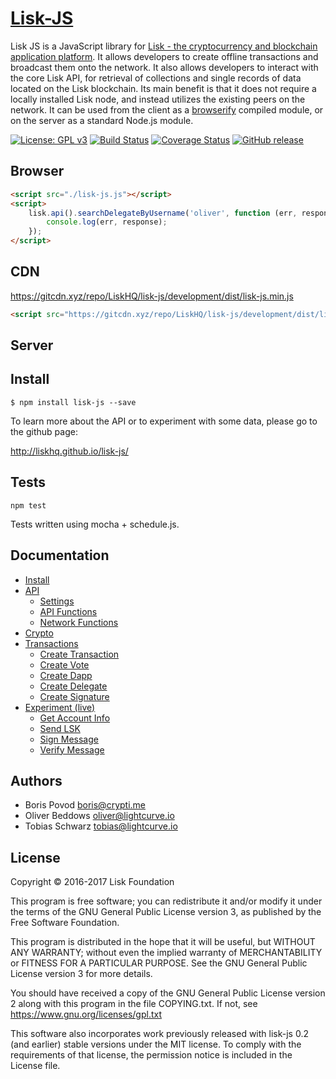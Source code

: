 # <a href="http://liskhq.github.io/lisk-js/">Lisk-JS</a>

Lisk JS is a JavaScript library for [Lisk - the cryptocurrency and blockchain application platform](https://github.com/LiskHQ/lisk). It allows developers to create offline transactions and broadcast them onto the network. It also allows developers to interact with the core Lisk API, for retrieval of collections and single records of data located on the Lisk blockchain. Its main benefit is that it does not require a locally installed Lisk node, and instead utilizes the existing peers on the network. It can be used from the client as a [browserify](http://browserify.org/) compiled module, or on the server as a standard Node.js module.

[![License: GPL v3](https://img.shields.io/badge/License-GPL%20v3-blue.svg)](http://www.gnu.org/licenses/gpl-3.0) [![Build Status](https://travis-ci.org/LiskHQ/lisk-js.svg?branch=development)](https://travis-ci.org/LiskHQ/lisk-js) [![Coverage Status](https://coveralls.io/repos/github/LiskHQ/lisk-js/badge.svg?branch=development)](https://coveralls.io/github/LiskHQ/lisk-js?branch=development) [![GitHub release](https://img.shields.io/badge/version-0.3-blue.svg)]()

## Browser

```html
<script src="./lisk-js.js"></script>
<script>
	lisk.api().searchDelegateByUsername('oliver', function (err, response) {
		console.log(err, response);
	});
</script>
```

## CDN

https://gitcdn.xyz/repo/LiskHQ/lisk-js/development/dist/lisk-js.min.js<br/>
```html
<script src="https://gitcdn.xyz/repo/LiskHQ/lisk-js/development/dist/lisk-js.min.js"></script>
```

## Server

## Install
```
$ npm install lisk-js --save
```

To learn more about the API or to experiment with some data, please go to the github page:

http://liskhq.github.io/lisk-js/

## Tests

```
npm test
```

Tests written using mocha + schedule.js.

## Documentation

- [Install](http://liskhq.github.io/lisk-js/docs/index.html)
- [API](http://liskhq.github.io/lisk-js/docs/example/api.html)
	- [Settings](http://liskhq.github.io/lisk-js/docs/example/api.html#settings_sub)
	- [API Functions](http://liskhq.github.io/lisk-js/docs/example/api.html#api_functions_sub)
	- [Network Functions](http://liskhq.github.io/lisk-js/docs/example/api.html#network_sub)
- [Crypto](http://liskhq.github.io/lisk-js/docs/example/api.html#crypto)
- [Transactions](http://liskhq.github.io/lisk-js/docs/example/api.html#transactions)
	- [Create Transaction](http://liskhq.github.io/lisk-js/docs/example/api.html#functions_createTransaction)
	- [Create Vote](http://liskhq.github.io/lisk-js/docs/example/api.html#functions_createVote)
	- [Create Dapp](http://liskhq.github.io/lisk-js/docs/example/api.html#functions_createDapp)
	- [Create Delegate](http://liskhq.github.io/lisk-js/docs/example/api.html#functions_createDelegate)
	- [Create Signature](http://liskhq.github.io/lisk-js/docs/example/api.html#functions_createSignature)
- [Experiment (live)](http://liskhq.github.io/lisk-js/docs/example/experiment.html)
	- [Get Account Info](http://liskhq.github.io/lisk-js/docs/example/experiment.html#get_account)
	- [Send LSK](http://liskhq.github.io/lisk-js/docs/example/experiment.html#send_lsk)
	- [Sign Message](http://liskhq.github.io/lisk-js/docs/example/experiment.html#sign)
	- [Verify Message](http://liskhq.github.io/lisk-js/docs/example/experiment.html#verify)

## Authors

- Boris Povod <boris@crypti.me>
- Oliver Beddows <oliver@lightcurve.io>
- Tobias Schwarz <tobias@lightcurve.io>

## License

Copyright © 2016-2017 Lisk Foundation

This program is free software; you can redistribute it and/or
modify it under the terms of the GNU General Public License version 3,
as published by the Free Software Foundation.

This program is distributed in the hope that it will be useful,
but WITHOUT ANY WARRANTY; without even the implied warranty of
MERCHANTABILITY or FITNESS FOR A PARTICULAR PURPOSE. See the
GNU General Public License version 3 for more details.

You should have received a copy of the GNU General Public License version 2
along with this program in the file COPYING.txt. If not, see
<https://www.gnu.org/licenses/gpl.txt>

This software also incorporates work previously released with lisk-js 0.2
(and earlier) stable versions under the MIT license. To comply with the
requirements of that license, the permission notice is included in the License file.
